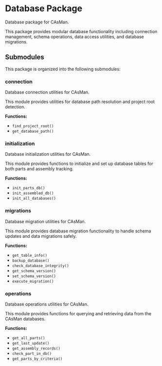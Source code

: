 # Database Package

Database package for CAsMan.

This package provides modular database functionality including connection management,
schema operations, data access utilities, and database migrations.

## Submodules

This package is organized into the following submodules:

### connection

Database connection utilities for CAsMan.

This module provides utilities for database path resolution and
project root detection.

**Functions:**

- `find_project_root()`
- `get_database_path()`

### initialization

Database initialization utilities for CAsMan.

This module provides functions to initialize and set up database tables
for both parts and assembly tracking.

**Functions:**

- `init_parts_db()`
- `init_assembled_db()`
- `init_all_databases()`

### migrations

Database migration utilities for CAsMan.

This module provides database migration functionality to handle
schema updates and data migrations safely.

**Functions:**

- `get_table_info()`
- `backup_database()`
- `check_database_integrity()`
- `get_schema_version()`
- `set_schema_version()`
- `execute_migration()`

### operations

Database operations utilities for CAsMan.

This module provides functions for querying and retrieving data
from the CAsMan databases.

**Functions:**

- `get_all_parts()`
- `get_last_update()`
- `get_assembly_records()`
- `check_part_in_db()`
- `get_parts_by_criteria()`
